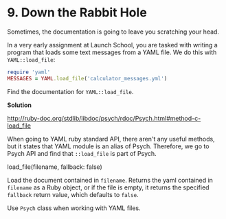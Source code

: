 # 9. Down the Rabbit Hole

Sometimes, the documentation is going to leave you scratching your head.

In a very early assignment at Launch School, you are tasked with writing a program that loads some text messages from a YAML file. We do this with `YAML::load_file`:

```ruby
require 'yaml'
MESSAGES = YAML.load_file('calculator_messages.yml')
```

Find the documentation for `YAML::load_file`.



**Solution**

http://ruby-doc.org/stdlib/libdoc/psych/rdoc/Psych.html#method-c-load_file

When going to YAML ruby standard API, there aren't any useful methods, but it states that YAML module is an alias of Psych. Therefore, we go to Psych API and find that `::load_file` is part of Psych. 

load_file(filename, fallback: false)

Load the document contained in `filename`. Returns the yaml contained in `filename` as a Ruby object, or if the file is empty, it returns the specified `fallback` return value, which defaults to `false`.

Use `Psych` class when working with YAML files. 

